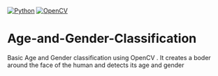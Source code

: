 [![Python](https://img.shields.io/badge/Python-3.7-blue)](https://www.python.org/downloads/)
[![OpenCV](https://img.shields.io/badge/OpenCV-4.3-green)](https://docs.opencv.org/master/d5/de5/tutorial_py_setup_in_windows.html)
# Age-and-Gender-Classification
Basic Age and Gender classification using OpenCV .
It creates a boder around the face of the human and detects its age and gender
